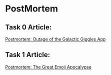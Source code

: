 # PostMortem

## Task 0 Article:
[Postmortem: Outage of the Galactic Giggles App](https://leonardnzekwe.hashnode.dev/postmortem-outage-of-the-galactic-giggles-app)

## Task 1 Article:
[Postmortem: The Great Emoji Apocalypse](https://leonardnzekwe.hashnode.dev/postmortem-the-great-emoji-apocalypse)
